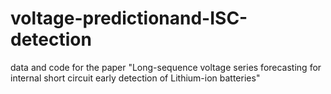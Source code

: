 # voltage-predictionand-ISC-detection
data and code for the paper "Long-sequence voltage series forecasting for internal short circuit early detection of Lithium-ion batteries"
